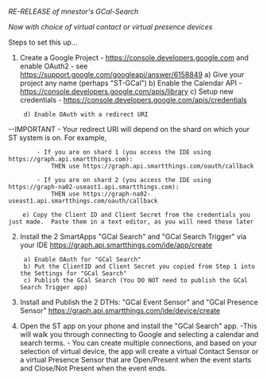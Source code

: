 *RE-RELEASE of mnestor's GCal-Search*

*Now with choice of virtual contact or virtual presence devices*

Steps to set this up...

1) Create a Google Project - https://console.developers.google.com and enable OAuth2 - see https://support.google.com/googleapi/answer/6158849
        a) Give your project any name (perhaps "ST-GCal")
        b) Enable the Calendar API - https://console.developers.google.com/apis/library
        c) Setup new credentials - https://console.developers.google.com/apis/credentials

        d) Enable OAuth with a redirect URI 
        
 --IMPORTANT - Your redirect URI will depend on the shard on which your ST system is on. For example,
 
            - If you are on shard 1 (you access the IDE using https://graph.api.smartthings.com):
                THEN use https://graph.api.smartthings.com/oauth/callback
                
            - If you are on shard 2 (you access the IDE using https://graph-na02-useast1.api.smartthings.com):
                THEN use https://graph-na02-useast1.api.smartthings.com/oauth/callback                
                
        e) Copy the Client ID and Client Secret from the credentials you just made.  Paste them in a text editor, as you will need these later
        
2) Install the 2 SmartApps "GCal Search" and "GCal Search Trigger" via your IDE
        https://graph.api.smartthings.com/ide/app/create
        
        a) Enable OAuth for "GCal Search"
        b) Put the ClientID and Client Secret you copied from Step 1 into the Settings for "GCal Search"
        c) Publish the GCal Search (You DO NOT need to publish the GCal Search Trigger app)
        
3) Install and Publish the 2 DTHs: "GCal Event Sensor" and "GCal Presence Sensor"
        https://graph.api.smartthings.com/ide/device/create

4) Open the ST app on your phone and install the "GCal Search" app. 
        -This will walk you through connecting to Google and selecting a calendar and search terms.
        - You can create multiple connections, and based on your selection of virtual device, the app will create a virtual Contact Sensor or a virtual Presence Sensor that are Open/Present when the event starts and Close/Not Present when the event ends.
